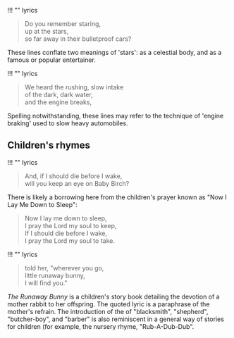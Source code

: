 !!! "" lyrics
> Do you remember staring,  
> up at the stars,  
> so far away in their bulletproof cars?

These lines conflate two meanings of 'stars': as a celestial body, and as a famous or popular entertainer.

!!! "" lyrics
> We heard the rushing, slow intake  
> of the dark, dark water,  
> and the engine breaks,

Spelling notwithstanding, these lines may refer to the technique of 'engine braking' used to slow heavy automobiles.

## Children's rhymes ##

!!! "" lyrics
> And, if I should die before I wake,  
> will you keep an eye on Baby Birch?

There is likely a borrowing here from the children's prayer known as "Now I Lay Me Down to Sleep":

> Now I lay me down to sleep,  
> I pray the Lord my soul to keep,  
> If I should die before I wake,  
> I pray the Lord my soul to take.

!!! "" lyrics
> told her, "wherever you go,  
> little runaway bunny,  
> I will find you."

*The Runaway Bunny* is a children's story book detailing the devotion of a mother rabbit to her offspring. The quoted lyric is a paraphrase of the mother's refrain. The introduction of the of "blacksmith", "shepherd", "butcher-boy", and "barber" is also reminiscent in a general way of stories for children (for example, the nursery rhyme, "Rub-A-Dub-Dub".